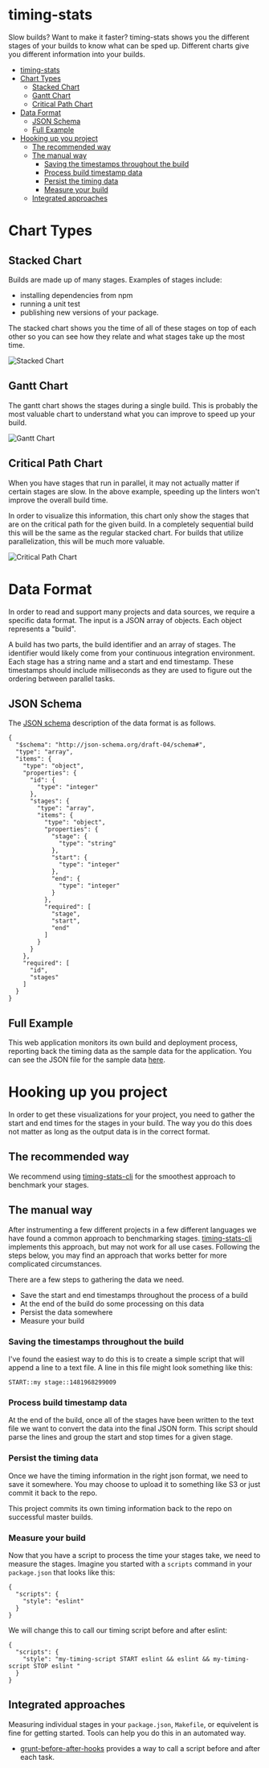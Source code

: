timing-stats
=============
Slow builds? Want to make it faster? timing-stats shows you the different stages of your builds to know what can be sped up. Different charts give you different information into your builds.

- [timing-stats](#timing-stats)
- [Chart Types](#chart-types)
  * [Stacked Chart](#stacked-chart)
  * [Gantt Chart](#gantt-chart)
  * [Critical Path Chart](#critical-path-chart)
- [Data Format](#data-format)
  * [JSON Schema](#json-schema)
  * [Full Example](#full-example)
- [Hooking up you project](#hooking-up-you-project)
  * [The recommended way](#the-recommended-way)
  * [The manual way](#the-manual-way)
    + [Saving the timestamps throughout the build](#saving-the-timestamps-throughout-the-build)
    + [Process build timestamp data](#process-build-timestamp-data)
    + [Persist the timing data](#persist-the-timing-data)
    + [Measure your build](#measure-your-build)
  * [Integrated approaches](#integrated-approaches)

# Chart Types
## Stacked Chart
Builds are made up of many stages. Examples of stages include:

* installing dependencies from npm
* running a unit test
* publishing new versions of your package.

The stacked chart shows you the time of all of these stages on top of each other so you can see how they relate and what stages take up the most time.

![Stacked Chart](images/stacked_chart.png?raw=true)

## Gantt Chart
The gantt chart shows the stages during a single build. This is probably the most valuable chart to understand what you can improve to speed up your build.

![Gantt Chart](images/gantt_chart.png?raw=true)

## Critical Path Chart
When you have stages that run in parallel, it may not actually matter if certain stages are slow. In the above example, speeding up the linters won't improve the overall build time.

In order to visualize this information, this chart only show the stages that are on the critical path for the given build. In a completely sequential build this will be the same as the regular stacked chart. For builds that utilize parallelization, this will be much more valuable.

![Critical Path Chart](images/critical_stacked_chart.png?raw=true)

# Data Format
In order to read and support many projects and data sources, we require a specific data format. The input is a JSON array of objects. Each object represents a "build".

A build has two parts, the build identifier and an array of stages. The identifier would likely come from your continuous integration environment. Each stage has a string name and a start and end timestamp. These timestamps should include milliseconds as they are used to figure out the ordering between parallel tasks.

## JSON Schema
The [JSON schema](http://json-schema.org/) description of the data format is as follows.

```
{
  "$schema": "http://json-schema.org/draft-04/schema#",
  "type": "array",
  "items": {
    "type": "object",
    "properties": {
      "id": {
        "type": "integer"
      },
      "stages": {
        "type": "array",
        "items": {
          "type": "object",
          "properties": {
            "stage": {
              "type": "string"
            },
            "start": {
              "type": "integer"
            },
            "end": {
              "type": "integer"
            }
          },
          "required": [
            "stage",
            "start",
            "end"
          ]
        }
      }
    },
    "required": [
      "id",
      "stages"
    ]
  }
}
```

## Full Example
This web application monitors its own build and deployment process, reporting back the timing data as the sample data for the application. You can see the JSON file for the sample data [here](sample_data.json).

# Hooking up you project
In order to get these visualizations for your project, you need to gather the start and end times for the stages in your build. The way you do this does not matter as long as the output data is in the correct format.

## The recommended way
We recommend using [timing-stats-cli](https://github.com/TheSavior/timing-stats-cli) for the smoothest approach to benchmark your stages.

## The manual way
After instrumenting a few different projects in a few different languages we have found a common approach to benchmarking stages. [timing-stats-cli](https://github.com/TheSavior/timing-stats-cli) implements this approach, but may not work for all use cases. Following the steps below, you may find an approach that works better for more complicated circumstances.

There are a few steps to gathering the data we need.
 * Save the start and end timestamps throughout the process of a build
 * At the end of the build do some processing on this data
 * Persist the data somewhere
 * Measure your build

### Saving the timestamps throughout the build
I've found the easiest way to do this is to create a simple script that will append a line to a text file. A line in this file might look something like this:

```
START::my stage::1481968299009
```

### Process build timestamp data
At the end of the build, once all of the stages have been written to the text file we want to convert the data into the final JSON form. This script should parse the lines and group the start and stop times for a given stage.

### Persist the timing data
Once we have the timing information in the right json format, we need to save it somewhere. You may choose to upload it to something like S3 or just commit it back to the repo.

This project commits its own timing information back to the repo on successful master builds.

### Measure your build
Now that you have a script to process the time your stages take, we need to measure the stages. Imagine you started with a `scripts` command in your `package.json` that looks like this:

```
{
  "scripts": {
    "style": "eslint"
  }
}
```

We will change this to call our timing script before and after eslint:

```
{
  "scripts": {
    "style": "my-timing-script START eslint && eslint && my-timing-script STOP eslint "
  }
}
```

## Integrated approaches
Measuring individual stages in your `package.json`, `Makefile`, or equivelent is fine for getting started. Tools can help you do this in an automated way.

 * [grunt-before-after-hooks](https://github.com/TheSavior/grunt-before-after-hooks) provides a way to call a script before and after each task.
